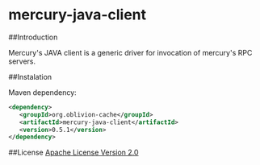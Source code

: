 mercury-java-client
===================

##Introduction

  Mercury's JAVA client is a generic driver for invocation of mercury's RPC servers.
  
  
##Instalation

Maven dependency:
 
 ```xml
<dependency>
    <groupId>org.oblivion-cache</groupId>
    <artifactId>mercury-java-client</artifactId>
    <version>0.5.1</version>
</dependency>
 ```

##License
[Apache License Version 2.0](http://www.apache.org/licenses/LICENSE-2.0.html)
